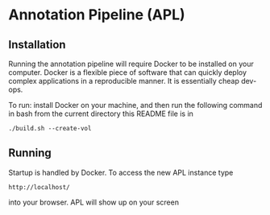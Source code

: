# Annotation Pipeline (APL)

## Installation

Running the annotation pipeline will require Docker to be installed on your computer.
Docker is a flexible piece of software that can quickly deploy complex applications
in a reproducible manner. It is essentially cheap dev-ops.

To run: install Docker on your machine, and then run the following command in bash
from the current directory this README file is in

    ./build.sh --create-vol

## Running

Startup is handled by Docker. To access the new APL instance type

    http://localhost/

into your browser. APL will show up on your screen
